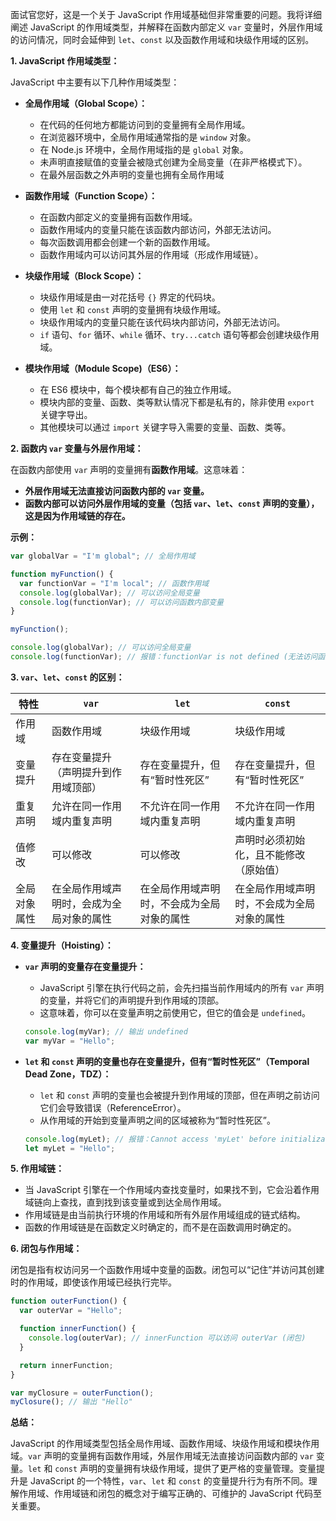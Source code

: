 面试官您好，这是一个关于 JavaScript 作用域基础但非常重要的问题。我将详细阐述 JavaScript 的作用域类型，并解释在函数内部定义 `var` 变量时，外层作用域的访问情况，同时会延伸到 `let`、`const` 以及函数作用域和块级作用域的区别。

**1. JavaScript 作用域类型：**

JavaScript 中主要有以下几种作用域类型：

*   **全局作用域（Global Scope）：**
    *   在代码的任何地方都能访问到的变量拥有全局作用域。
    *   在浏览器环境中，全局作用域通常指的是 `window` 对象。
    *   在 Node.js 环境中，全局作用域指的是 `global` 对象。
    *   未声明直接赋值的变量会被隐式创建为全局变量（在非严格模式下）。
    *   在最外层函数之外声明的变量也拥有全局作用域

*   **函数作用域（Function Scope）：**
    *   在函数内部定义的变量拥有函数作用域。
    *   函数作用域内的变量只能在该函数内部访问，外部无法访问。
    *   每次函数调用都会创建一个新的函数作用域。
    *   函数作用域内可以访问其外层的作用域（形成作用域链）。

*   **块级作用域（Block Scope）：**
    *   块级作用域是由一对花括号 `{}` 界定的代码块。
    *   使用 `let` 和 `const` 声明的变量拥有块级作用域。
    *   块级作用域内的变量只能在该代码块内部访问，外部无法访问。
    *   `if` 语句、`for` 循环、`while` 循环、`try...catch` 语句等都会创建块级作用域。

*   **模块作用域（Module Scope)（ES6）：**
    *   在 ES6 模块中，每个模块都有自己的独立作用域。
    *   模块内部的变量、函数、类等默认情况下都是私有的，除非使用 `export` 关键字导出。
    *   其他模块可以通过 `import` 关键字导入需要的变量、函数、类等。

**2. 函数内 `var` 变量与外层作用域：**

在函数内部使用 `var` 声明的变量拥有**函数作用域**。这意味着：

*   **外层作用域无法直接访问函数内部的 `var` 变量。**
*   **函数内部可以访问外层作用域的变量（包括 `var`、`let`、`const` 声明的变量），这是因为作用域链的存在。**

**示例：**

```javascript
var globalVar = "I'm global"; // 全局作用域

function myFunction() {
  var functionVar = "I'm local"; // 函数作用域
  console.log(globalVar); // 可以访问全局变量
  console.log(functionVar); // 可以访问函数内部变量
}

myFunction();

console.log(globalVar); // 可以访问全局变量
console.log(functionVar); // 报错：functionVar is not defined (无法访问函数内部变量)
```

**3. `var`、`let`、`const` 的区别：**

| 特性       | `var`                                  | `let`                                  | `const`                                   |
| ---------- | -------------------------------------- | -------------------------------------- | ----------------------------------------- |
| 作用域     | 函数作用域                             | 块级作用域                             | 块级作用域                                |
| 变量提升   | 存在变量提升（声明提升到作用域顶部）   | 存在变量提升，但有“暂时性死区”         | 存在变量提升，但有“暂时性死区”            |
| 重复声明   | 允许在同一作用域内重复声明             | 不允许在同一作用域内重复声明           | 不允许在同一作用域内重复声明              |
| 值修改     | 可以修改                               | 可以修改                               | 声明时必须初始化，且不能修改（原始值）     |
| 全局对象属性 | 在全局作用域声明时，会成为全局对象的属性 | 在全局作用域声明时，不会成为全局对象的属性 | 在全局作用域声明时，不会成为全局对象的属性  |

**4. 变量提升（Hoisting）：**

*   **`var` 声明的变量存在变量提升：**
    *   JavaScript 引擎在执行代码之前，会先扫描当前作用域内的所有 `var` 声明的变量，并将它们的声明提升到作用域的顶部。
    *   这意味着，你可以在变量声明之前使用它，但它的值会是 `undefined`。

    ```javascript
    console.log(myVar); // 输出 undefined
    var myVar = "Hello";
    ```

*   **`let` 和 `const` 声明的变量也存在变量提升，但有“暂时性死区”（Temporal Dead Zone，TDZ）：**
    *   `let` 和 `const` 声明的变量也会被提升到作用域的顶部，但在声明之前访问它们会导致错误（ReferenceError）。
    *   从作用域的开始到变量声明之间的区域被称为“暂时性死区”。

    ```javascript
    console.log(myLet); // 报错：Cannot access 'myLet' before initialization
    let myLet = "Hello";
    ```

**5. 作用域链：**

*   当 JavaScript 引擎在一个作用域内查找变量时，如果找不到，它会沿着作用域链向上查找，直到找到该变量或到达全局作用域。
*   作用域链是由当前执行环境的作用域和所有外层作用域组成的链式结构。
*   函数的作用域链是在函数定义时确定的，而不是在函数调用时确定的。

**6. 闭包与作用域：**

闭包是指有权访问另一个函数作用域中变量的函数。闭包可以“记住”并访问其创建时的作用域，即使该作用域已经执行完毕。

```javascript
function outerFunction() {
  var outerVar = "Hello";

  function innerFunction() {
    console.log(outerVar); // innerFunction 可以访问 outerVar (闭包)
  }

  return innerFunction;
}

var myClosure = outerFunction();
myClosure(); // 输出 "Hello"
```

**总结：**

JavaScript 的作用域类型包括全局作用域、函数作用域、块级作用域和模块作用域。`var` 声明的变量拥有函数作用域，外层作用域无法直接访问函数内部的 `var` 变量。`let` 和 `const` 声明的变量拥有块级作用域，提供了更严格的变量管理。变量提升是 JavaScript 的一个特性，`var`、`let` 和 `const` 的变量提升行为有所不同。理解作用域、作用域链和闭包的概念对于编写正确的、可维护的 JavaScript 代码至关重要。
